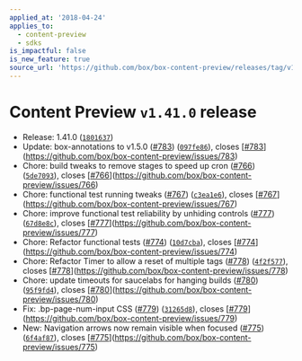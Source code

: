 ```yaml
---
applied_at: '2018-04-24'
applies_to:
  - content-preview
  - sdks
is_impactful: false
is_new_feature: true
source_url: 'https://github.com/box/box-content-preview/releases/tag/v1.41.0'
---
```


# Content Preview `v1.41.0` release


* Release: 1.41.0 ([`1801637`](https://github.com/box/box-content-preview/commit[`1801637`](https://github.com/box/box-content-preview/commit/1801637)))
* Update: box-annotations to v1.5.0 ([#783](https://github.com/box/box-content-preview/pull/783)) ([`097fe86`](https://github.com/box/box-content-preview/commit[`097fe86`](https://github.com/box/box-content-preview/commit/097fe86))), closes [[#783](https://github.com/box/box-content-preview/pull/783)](https://github.com/box/box-content-preview/issues/783)
* Chore: build tweaks to remove stages to speed up cron ([#766](https://github.com/box/box-content-preview/pull/766)) ([`5de7093`](https://github.com/box/box-content-preview/commit[`5de7093`](https://github.com/box/box-content-preview/commit/5de7093))), closes [[#766](https://github.com/box/box-content-preview/pull/766)](https://github.com/box/box-content-preview/issues/766)
* Chore: functional test running tweaks ([#767](https://github.com/box/box-content-preview/pull/767)) ([`c3ea1e6`](https://github.com/box/box-content-preview/commit[`c3ea1e6`](https://github.com/box/box-content-preview/commit/c3ea1e6))), closes [[#767](https://github.com/box/box-content-preview/pull/767)](https://github.com/box/box-content-preview/issues/767)
* Chore: improve functional test reliability by unhiding controls ([#777](https://github.com/box/box-content-preview/pull/777)) ([`67d8e8c`](https://github.com/box/box-content-preview/commit[`67d8e8c`](https://github.com/box/box-content-preview/commit/67d8e8c))), closes [[#777](https://github.com/box/box-content-preview/pull/777)](https://github.com/box/box-content-preview/issues/777)
* Chore: Refactor functional tests ([#774](https://github.com/box/box-content-preview/pull/774)) ([`10d7cba`](https://github.com/box/box-content-preview/commit[`10d7cba`](https://github.com/box/box-content-preview/commit/10d7cba))), closes [[#774](https://github.com/box/box-content-preview/pull/774)](https://github.com/box/box-content-preview/issues/774)
* Chore: Refactor Timer to allow a reset of multiple tags ([#778](https://github.com/box/box-content-preview/pull/778)) ([`4f2f577`](https://github.com/box/box-content-preview/commit[`4f2f577`](https://github.com/box/box-content-preview/commit/4f2f577))), closes [[#778](https://github.com/box/box-content-preview/pull/778)](https://github.com/box/box-content-preview/issues/778)
* Chore: update timeouts for saucelabs for hanging builds ([#780](https://github.com/box/box-content-preview/pull/780)) ([`95f9fd4`](https://github.com/box/box-content-preview/commit[`95f9fd4`](https://github.com/box/box-content-preview/commit/95f9fd4))), closes [[#780](https://github.com/box/box-content-preview/pull/780)](https://github.com/box/box-content-preview/issues/780)
* Fix: .bp-page-num-input CSS ([#779](https://github.com/box/box-content-preview/pull/779)) ([`31265d8`](https://github.com/box/box-content-preview/commit[`31265d8`](https://github.com/box/box-content-preview/commit/31265d8))), closes [[#779](https://github.com/box/box-content-preview/pull/779)](https://github.com/box/box-content-preview/issues/779)
* New: Navigation arrows now remain visible when focused ([#775](https://github.com/box/box-content-preview/pull/775)) ([`6f4af87`](https://github.com/box/box-content-preview/commit[`6f4af87`](https://github.com/box/box-content-preview/commit/6f4af87))), closes [[#775](https://github.com/box/box-content-preview/pull/775)](https://github.com/box/box-content-preview/issues/775)



